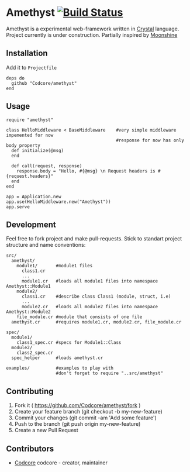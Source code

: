 # Amethyst [![Build Status](https://travis-ci.org/Codcore/Amethyst.svg)](https://travis-ci.org/Codcore/Amethyst)

Amethyst is a experimental web-framework written in [Crystal](https://github.com/manastech/crystal) language. Project currently is under construction. Partially inspired by [Moonshine](https://github.com/dhruvrajvanshi/Moonshine)

## Installation

Add it to `Projectfile`

```crystal
deps do
  github "Codcore/amethyst"
end
```

## Usage

```crystal
require "amethyst"

class HelloMiddleware < BaseMiddleware    #very simple middleware impemented for now
                                          #response for now has only body property
  def initialize(@msg)
  end

  def call(request, response)
    response.body = "Hello, #{@msg} \n Request headers is #{request.headers}"
  end
end

app = Application.new
app.use(HelloMiddleware.new("Amethyst"))
app.serve
```


## Development

Feel free to fork project and make pull-requests. Stick to standart project structure and name conventions:

    src/
      amethyst/
        module1/       #module1 files
          class1.cr
          ...
          module1.cr   #loads all module1 files into namespace Amethyst::Module1
        module2/
          class1.cr    #describe class Class1 (module, struct, i.e)
          ...
          module2.cr   #loads all module2 files into namespace Amethyst::Module2
        file_module.cr #module that consists of one file
      amethyst.cr      #requires module1.cr, module2.cr, file_module.cr

    spec/
      module1/
        class1_spec.cr #specs for Module1::Class
      module2/
        class2_spec.cr
      spec_helper      #loads amethyst.cr

    examples/          #examples to play with
                       #don't forget to require "..src/amethyst"



## Contributing

1. Fork it ( https://github.com/Codcore/amethyst/fork )
2. Create your feature branch (git checkout -b my-new-feature)
3. Commit your changes (git commit -am 'Add some feature')
4. Push to the branch (git push origin my-new-feature)
5. Create a new Pull Request

## Contributors

- [Codcore](https://github.com/[your-github-name]) codcore - creator, maintainer
